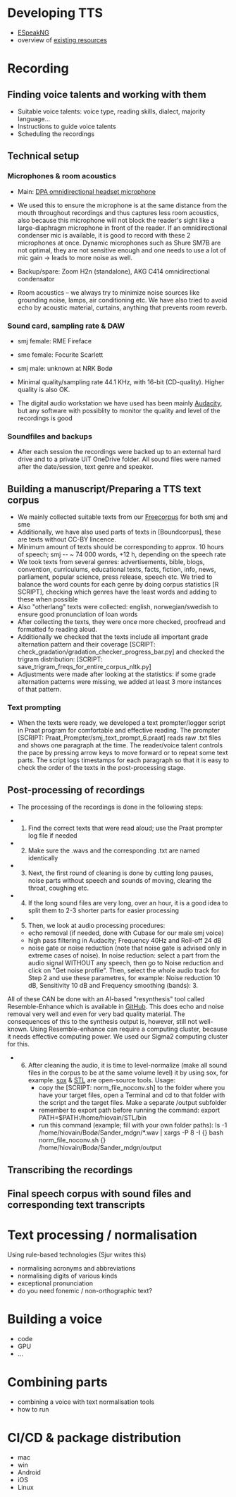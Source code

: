 # Developing TTS

- [ESpeakNG](ESpeakNG.md)
- overview of [existing resources](../SpeechTechnologyResources.md)

# Recording

## Finding voice talents and working with them

- Suitable voice talents: voice type, reading skills, dialect, majority language...
- Instructions to guide voice talents
- Scheduling the recordings

## Technical setup

### Microphones & room acoustics

- Main: [DPA omnidirectional headset microphone](https://www.dpamicrophones.com/headset/flex-omnidirectional-headset-microphone)
- We used this to ensure the microphone is at the same distance from the mouth throughout recordings and thus captures less room acoustics, also because this microphone will not block the reader's sight like a large-diaphragm microphone in front of the reader. If an omnidirectional condenser mic is available, it is good to record with these 2 microphones at once. Dynamic microphones such as Shure SM7B are not optimal, they are not sensitive enough and one needs to use a lot of mic gain -> leads to more noise as well.
- Backup/spare: Zoom H2n (standalone), AKG C414 omnidirectional condensator

- Room acoustics – we always try to minimize noise sources like grounding noise, lamps, air conditioning etc. We have also tried to avoid echo by acoustic material, curtains, anything that prevents room reverb.

### Sound card, sampling rate & DAW

- smj female: RME Fireface
- sme female: Focurite Scarlett
- smj male: unknown at NRK Bodø

- Minimal quality/sampling rate 44.1 KHz, with 16-bit (CD-quality). Higher quality is also OK.

- The digital audio workstation we have used has been mainly [Audacity](https://www.audacityteam.org/), but any software with possiblity to monitor the quality and level of the recordings is good

### Soundfiles and backups

- After each session the recordings were backed up to an external hard drive and to a private UiT OneDrive folder. All sound files were named after the date/session, text genre and speaker.

## Building a manuscript/Preparing a TTS text corpus

- We mainly collected suitable texts from our [Freecorpus](https://raw.githubusercontent.com/giellalt/lang-smj/main/corp/freecorpus.txt) for both smj and sme
- Additionally, we have also used parts of texts in [Boundcorpus], these are texts without CC-BY lincence.
- Minimum amount of texts should be corresponding to approx. 10 hours of speech; smj -- ~ 74 000 words, +12 h, depending on the speech rate
- We took texts from several genres: advertisements, bible, blogs, convention, curriculums, educational texts, facts, fiction, info, news, parliament, popular science, press release, speech etc. We tried to balance the word counts for each genre by doing corpus statistics [R SCRIPT], checking which genres have the least words and adding to these when possible
- Also "otherlang" texts were collected: english, norwegian/swedish to ensure good pronunciation of loan words
- After collecting the texts, they were once more checked, proofread and formatted fo reading aloud.
- Additionally we checked that the texts include all important grade alternation pattern and their coverage [SCRIPT: check_gradation/gradation_checker_progress_bar.py] and checked the trigram distribution: [SCRIPT: save_trigram_freqs_for_entire_corpus_nltk.py]
- Adjustments were made after looking at the statistics: if some grade alternation patterns were missing, we added at least 3 more instances of that pattern.

### Text prompting 

- When the texts were ready, we developed a text prompter/logger script in Praat program for comfortable and effective reading. The prompter [SCRIPT: Praat_Prompter/smj_text_prompt_6.praat] reads raw .txt files and shows one paragraph at the time. The reader/voice talent controls the pace by pressing arrow keys to move forward or to repeat some text parts. The script logs timestamps for each paragraph so that it is easy to check the order of the texts in the post-processing stage.

## Post-processing of recordings

- The processing of the recordings is done in the following steps:

- 1) Find the correct texts that were read aloud; use the Praat prompter log file if needed
- 2) Make sure the .wavs and the corresponding .txt are named identically
- 3) Next, the first round of cleaning is done by cutting long pauses, noise parts without speech and sounds of moving, clearing the throat, coughing etc.
- 4) If the long sound files are very long, over an hour, it is a good idea to split them to 2-3 shorter parts for easier processing
- 5) Then, we look at audio processing procedures: 
	* echo removal (if needed, done with Cubase for our male smj voice)
	* high pass filtering in Audacity; Frequency 40Hz and Roll-off 24 dB
	* noise gate or noise reduction (note that noise gate is advised only in extreme cases of noise). In noise reduction: select a part from the audio signal WITHOUT any speech, then go to Noise reduction and click on "Get noise profile". Then, select the whole audio track for Step 2 and use these parametres, for example: Noise reduction 10 dB, Sensitivity 10 dB and Frequency smoothing (bands): 3.
	
All of these CAN be done with an AI-based "resynthesis" tool called Resemble-Enhance which is available in [GitHub](https://github.com/resemble-ai/resemble-enhance). This does echo and noise removal very well and even for very bad quality material. The consequences of this to the synthesis output is, however, still not well-known. Using Resemble-enhance can require a computing cluster, because it needs effective computing power. We used our Sigma2 computing cluster for this.

- 6) After cleaning the audio, it is time to level-normalize (make all sound files in the corpus to be at the same volume level) it by using sox, for example. [sox](https://pypi.org/project/sox/) & [STL](https://github.com/openitu/STL) are open-source tools. Usage: 
        * copy the [SCRIPT: norm_file_noconv.sh] to the folder where you have your target files, open a Terminal and cd to that folder with the script and the target files. Make a separate /output subfolder
        * remember to export path before running the command: export PATH=$PATH:/home/hiovain/STL/bin 
        * run this command (example; fill with your own folder paths): ls -1 /home/hiovain/Bodø/Sander_mdgn/*.wav | xargs -P 8 -I {} bash norm_file_noconv.sh {} /home/hiovain/Bodø/Sander_mdgn/output

## Transcribing the recordings 

## Final speech corpus with sound files and corresponding text transcripts 

# Text processing / normalisation

Using rule-based technologies (Sjur writes this)

- normalising acronyms and abbreviations
- normalising digits of various kinds
- exceptional pronunciation
- do you need fonemic / non-orthographic text?

# Building a voice

- code
- GPU
- ...

# Combining parts

- combining a voice with text normalisation tools
- how to run

# CI/CD & package distribution

- mac
- win
- Android
- iOS
- Linux
